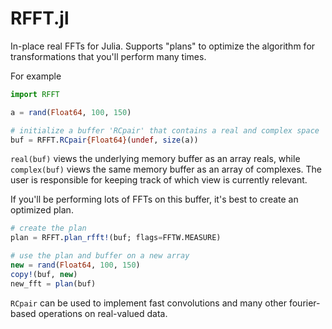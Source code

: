 # RFFT.jl

In-place real FFTs for Julia. Supports "plans" to optimize the algorithm for transformations that you'll perform many times.

For example
```julia
import RFFT

a = rand(Float64, 100, 150)

# initialize a buffer 'RCpair' that contains a real and complex space
buf = RFFT.RCpair{Float64}(undef, size(a))
```

`real(buf)` views the underlying memory buffer as an array reals, while `complex(buf)` views the same
memory buffer as an array of complexes. The user is responsible for keeping track of which view is currently relevant.

If you'll be performing lots of FFTs on this buffer, it's best to create an optimized plan.

```julia
# create the plan
plan = RFFT.plan_rfft!(buf; flags=FFTW.MEASURE)

# use the plan and buffer on a new array
new = rand(Float64, 100, 150)
copy!(buf, new)
new_fft = plan(buf)

```

`RCpair` can be used to implement fast convolutions and many other fourier-based operations on real-valued data.
